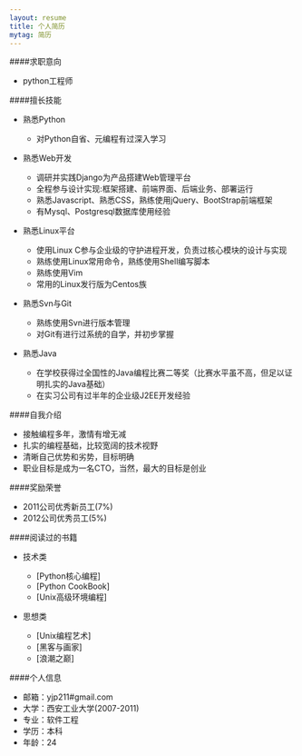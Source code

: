 ```yaml
---
layout: resume
title: 个人简历
mytag: 简历
---
```


####求职意向

* python工程师  

####擅长技能

* 熟悉Python
   * 对Python自省、元编程有过深入学习

* 熟悉Web开发  
   * 调研并实践Django为产品搭建Web管理平台  
   * 全程参与设计实现:框架搭建、前端界面、后端业务、部署运行  
   * 熟悉Javascript、熟悉CSS，熟练使用jQuery、BootStrap前端框架
   * 有Mysql、Postgresql数据库使用经验  

* 熟悉Linux平台  
   * 使用Linux C参与企业级的守护进程开发，负责过核心模块的设计与实现  
   * 熟练使用Linux常用命令，熟练使用Shell编写脚本
   * 熟练使用Vim  
   * 常用的Linux发行版为Centos族

* 熟悉Svn与Git
   * 熟练使用Svn进行版本管理
   * 对Git有进行过系统的自学，并初步掌握
   
* 熟悉Java
   * 在学校获得过全国性的Java编程比赛二等奖（比赛水平虽不高，但足以证明扎实的Java基础）
   * 在实习公司有过半年的企业级J2EE开发经验


####自我介绍  

* 接触编程多年，激情有增无减  
* 扎实的编程基础，比较宽阔的技术视野  
* 清晰自己优势和劣势，目标明确  
* 职业目标是成为一名CTO，当然，最大的目标是创业

####奖励荣誉 

* 2011公司优秀新员工(7%)  
* 2012公司优秀员工(5%)  


####阅读过的书籍  

* 技术类  
   * [Python核心编程]  
   * [Python CookBook]  
   * [Unix高级环境编程]  

* 思想类  
    * [Unix编程艺术]  
    * [黑客与画家]  
    * [浪潮之巅]  

####个人信息  

* 邮箱：yjp211#gmail.com
* 大学：西安工业大学(2007-2011)
* 专业：软件工程  
* 学历：本科
* 年龄：24  
